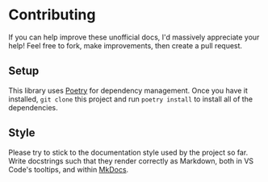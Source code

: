 
# Contributing

If you can help improve these unofficial docs, I'd massively appreciate your
help! Feel free to fork, make improvements, then create a pull request.

## Setup

This library uses [Poetry](https://python-poetry.org/) for dependency
management. Once you have it installed, `git clone` this project and run
`poetry install` to install all of the dependencies.

## Style

Please try to stick to the documentation style used by the project so far.
Write docstrings such that they render correctly as Markdown, both in VS Code's
tooltips, and within [MkDocs](https://www.mkdocs.org/).
